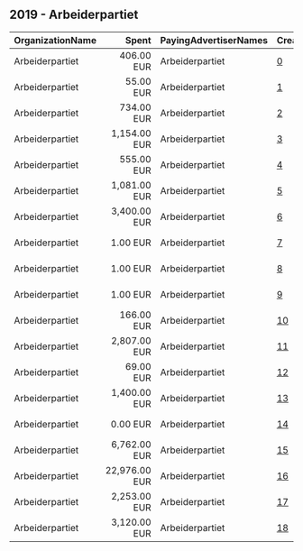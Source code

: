 ## 2019 - Arbeiderpartiet 
|OrganizationName|Spent|PayingAdvertiserNames|CreativeUrls|Impressions|Genders|AgeBrackets|CountryCodes|BillingAddresses|CandidateBallotInformation|
|:---|---:|:---|:---|---:|:---|:---|:---|:---|:---|
|Arbeiderpartiet|406.00 EUR|Arbeiderpartiet|[0](https://www.snap.com/political-ads/asset/2a193691812752de6c2717d628330e7231d5fe4a826b86bb65a3b4719f5a2e03?mediaType=mov)|45,602||17+|norway|"Youngstorget 2A,Oslo,0028,NO"||
|Arbeiderpartiet|55.00 EUR|Arbeiderpartiet|[1](https://www.snap.com/political-ads/asset/c0d67ea7b0443f629f7d44f2d08060cf61abbb745ebfee28bdb0cd5359116174?mediaType=mp4)|6,192||17+|norway|"Youngstorget 2A,Oslo,0028,NO"||
|Arbeiderpartiet|734.00 EUR|Arbeiderpartiet|[2](https://www.snap.com/political-ads/asset/52fe1bea711d1b515b61d1d8672b966387089e8761fb9f7d569ce194b5dd5e19?mediaType=mp4)|88,117||17+|norway|"Youngstorget 2A,Oslo,0028,NO"||
|Arbeiderpartiet|1,154.00 EUR|Arbeiderpartiet|[3](https://www.snap.com/political-ads/asset/19986ab9fa4bd708c7dffb96932ad72e299e03d998c0c3e4f5ea9f6d01c9fbbe?mediaType=mp4)|143,589||17+|norway|"Youngstorget 2A,Oslo,0028,NO"||
|Arbeiderpartiet|555.00 EUR|Arbeiderpartiet|[4](https://www.snap.com/political-ads/asset/b8df55947b7064e3a2f106383d370f794131d95033501f9c4d233a2b53f9a737?mediaType=mp4)|66,970||17+|norway|"Youngstorget 2A,Oslo,0028,NO"||
|Arbeiderpartiet|1,081.00 EUR|Arbeiderpartiet|[5](https://www.snap.com/political-ads/asset/7b23ea4dfd80e2c6e5f990a119bafdb24d3ed599de90f84e7bb8ea1b50ddccb3?mediaType=mp4)|119,065||17+|norway|"Youngstorget 2A,Oslo,0028,NO"||
|Arbeiderpartiet|3,400.00 EUR|Arbeiderpartiet|[6](https://www.snap.com/political-ads/asset/0f2e248b76d3827be8866c5b2c1bd6ebdc55466c0068d6f943f96fa6df7bd967?mediaType=mp4)|971,417||17+|norway|"Youngstorget 2A,Oslo,0028,NO"||
|Arbeiderpartiet|1.00 EUR|Arbeiderpartiet|[7](https://www.snap.com/political-ads/asset/dcd8c340b8f1a0c470894da50fe141adfd120ea213791339b9a2ebf58fa2e918?mediaType=mp4)|149||17+|norway|"Youngstorget 2A,Oslo,0028,NO"||
|Arbeiderpartiet|1.00 EUR|Arbeiderpartiet|[8](https://www.snap.com/political-ads/asset/1d205f8c076ec9ec5f768e712bbb88ce3299aa6ecf713546104bcb3f856953cf?mediaType=mp4)|96||17+|norway|"Youngstorget 2A,Oslo,0028,NO"||
|Arbeiderpartiet|1.00 EUR|Arbeiderpartiet|[9](https://www.snap.com/political-ads/asset/96cd2ec1b526f2e439535fd9ea6632a157de32b74d27b6913f95b735cbcc2100?mediaType=mp4)|108||17+|norway|"Youngstorget 2A,Oslo,0028,NO"||
|Arbeiderpartiet|166.00 EUR|Arbeiderpartiet|[10](https://www.snap.com/political-ads/asset/1e8e62ef3802d1e8b87494d439dba89a936f0a642855dfc8eff7ae7e5f31283c?mediaType=mp4)|18,582||17+|norway|"Youngstorget 2A,Oslo,0028,NO"||
|Arbeiderpartiet|2,807.00 EUR|Arbeiderpartiet|[11](https://www.snap.com/political-ads/asset/fa6ca32e2ad4e28c702873aa821df8875aa67f609df56eeecbf9eb7da40bf839?mediaType=mp4)|1,001,800||17+|norway|"Youngstorget 2A,Oslo,0028,NO"||
|Arbeiderpartiet|69.00 EUR|Arbeiderpartiet|[12](https://www.snap.com/political-ads/asset/7051403485c2dc44fde548d012c585be2625d1cbe4558c3fa956f35e0d74d35c?mediaType=mp4)|7,627||17+|norway|"Youngstorget 2A,Oslo,0028,NO"||
|Arbeiderpartiet|1,400.00 EUR|Arbeiderpartiet|[13](https://www.snap.com/political-ads/asset/390e87707885ea8eb6fa5d5d9c577b06da4430bd2de5615e3c25021aac1ffc5d?mediaType=mp4)|174,801||17+|norway|"Youngstorget 2A,Oslo,0028,NO"||
|Arbeiderpartiet|0.00 EUR|Arbeiderpartiet|[14](https://www.snap.com/political-ads/asset/4d5f4ed2f8648097a88a0c87cc33bcf1ca64b343a606c5f27e8938fac3254e87?mediaType=mp4)|75||17+|norway|"Youngstorget 2A,Oslo,0028,NO"||
|Arbeiderpartiet|6,762.00 EUR|Arbeiderpartiet|[15](https://www.snap.com/political-ads/asset/4027affaee0fed55a4fa97fde15e92c69fbdf5a669da3bf6c335664cd280404c?mediaType=mp4)|2,175,842||17+|norway|"Youngstorget 2A,Oslo,0028,NO"||
|Arbeiderpartiet|22,976.00 EUR|Arbeiderpartiet|[16](https://www.snap.com/political-ads/asset/c349c2ddb2115a9485a396b7c59ec6cc95ee52bfc2bfc42394d57f6131ad63b1?mediaType=mp4)|5,991,403||17+|norway|"Youngstorget 2A,Oslo,0028,NO"||
|Arbeiderpartiet|2,253.00 EUR|Arbeiderpartiet|[17](https://www.snap.com/political-ads/asset/22f4e6672b52708ccfe21cc8f59adb29b02b175f9bd8d9bc45889b615ecc993f?mediaType=mp4)|273,210||17+|norway|"Youngstorget 2A,Oslo,0028,NO"||
|Arbeiderpartiet|3,120.00 EUR|Arbeiderpartiet|[18](https://www.snap.com/political-ads/asset/995aed5eb6c031e777db0ab9c28cab7653b01dc345c23fc1fe9059f800e1175a?mediaType=mp4)|311,491||17+|norway|"Youngstorget 2A,Oslo,0028,NO"||
